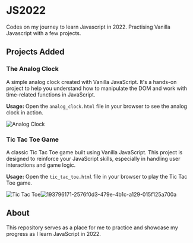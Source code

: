# JS2022

Codes on my journey to learn Javascript in 2022. Practising Vanilla Javascript with a few projects.

## Projects Added

### The Analog Clock
A simple analog clock created with Vanilla JavaScript. It's a hands-on project to help you understand how to manipulate the DOM and work with time-related functions in JavaScript.

**Usage:**
Open the `analog_clock.html` file in your browser to see the analog clock in action.

![Analog Clock](![193796566-8e73e0ef-5b1e-4537-8e61-90b011b54bd8](https://github.com/oluwarotimii/JS2022/assets/60570935/203c0960-0951-4bc8-bc6b-de12fb7b293a)
)

### Tic Tac Toe Game
A classic Tic Tac Toe game built using Vanilla JavaScript. This project is designed to reinforce your JavaScript skills, especially in handling user interactions and game logic.

**Usage:**
Open the `tic_tac_toe.html` file in your browser to play the Tic Tac Toe game.

![Tic Tac Toe]()![193796171-2576f0d3-479e-4b1c-a129-015f125a700a](https://github.com/oluwarotimii/JS2022/assets/60570935/d0abcf12-1b0a-40d9-bb04-03b3e7a8f910)


## About
This repository serves as a place for me to practice and showcase my progress as I learn JavaScript in 2022.


